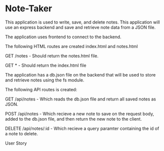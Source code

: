 # Note-Taker
This application is used to write, save, and delete notes. This application will use an express backend and save and retrieve note data from a JSON file.


The application uses frontend to connect to the backend.


The following HTML routes are created index.html and notes.html


GET /notes - Should return the notes.html file.


GET * - Should return the index.html file




The application has a db.json file on the backend that will be used to store and retrieve notes using the fs module.


The following API routes is created:


GET /api/notes - Which reads the db.json file and return all saved notes as JSON.


POST /api/notes - Which recieve a new note to save on the request body, added to the db.json file, and then return the new note to the client.


DELETE /api/notes/:id - Which recieve a query paramter containing the id of a note to delete. 



User Story